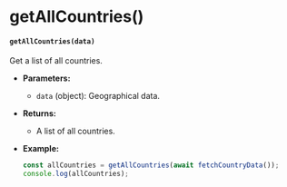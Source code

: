 # getAllCountries()

#### `getAllCountries(data)`

Get a list of all countries.

* **Parameters:**
  * `data` (object): Geographical data.
* **Returns:**
  * A list of all countries.
*   **Example:**

    ```javascript
    const allCountries = getAllCountries(await fetchCountryData());
    console.log(allCountries);
    ```

